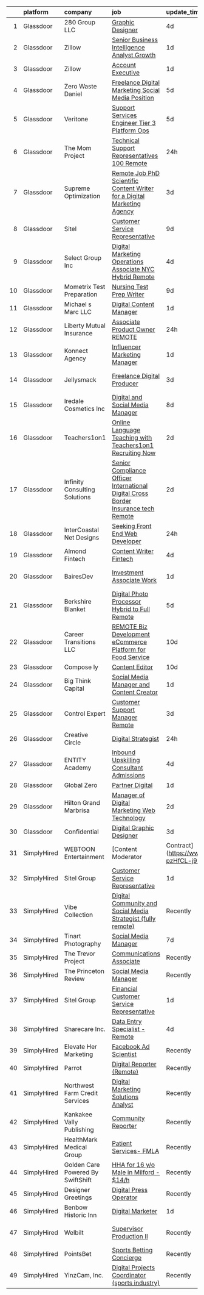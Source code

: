 

|    | platform    | company                           | job                                                                                                                                                                                                                                                                                                                                                                                                                                                                                                                                                                                                                                                                                                                                                                                                                                                                                                                                                                                                                                                                                                                                                                                                                                                                                                                                                                                                                                                                           | update_time   | location           |
|---:|:------------|:----------------------------------|:------------------------------------------------------------------------------------------------------------------------------------------------------------------------------------------------------------------------------------------------------------------------------------------------------------------------------------------------------------------------------------------------------------------------------------------------------------------------------------------------------------------------------------------------------------------------------------------------------------------------------------------------------------------------------------------------------------------------------------------------------------------------------------------------------------------------------------------------------------------------------------------------------------------------------------------------------------------------------------------------------------------------------------------------------------------------------------------------------------------------------------------------------------------------------------------------------------------------------------------------------------------------------------------------------------------------------------------------------------------------------------------------------------------------------------------------------------------------------|:--------------|:-------------------|
|  1 | Glassdoor   | 280 Group LLC                     | [Graphic Designer](https://www.glassdoor.com/partner/jobListing.htm?pos=115&ao=1110586&s=58&guid=000001820aecaabda6d2d5423ea879c6&src=GD_JOB_AD&t=SR&vt=w&ea=1&cs=1_a8ebf767&cb=1658040659305&jobListingId=1008000486432&cpc=AC285F3A3ECA6BB0&jrtk=3-0-1g85epapskcl4801-1g85epaqei176800-8e0ca34653e8e05b--6NYlbfkN0A96WIVUs5SSd1e5sdPWOjBiMJz3fk-GTbl_X95fEr7N7_O7gG7yYqATSY5E6jF4LOAu-d1G5vqmQK5-aVG4tOej9c_eEuMuqH8C1GeeNW2KtJSJ31b6MoFFw5KM710vWFGSjvXW7I3OG-OwT4mnPnLIfvWCjlnumDR2ayBGhUSESBLxX0cWl5Bz0cpK3t8G0WcCon5hbBfJfYqX9i5BFKuZPaD2G9QNWZQ6G1Sodu92qeYe2bus2DWfU_vluNoBDvkGn8meMBNp8vjWRtCHPBnfgL2_TmGSJlVikATdKvvveZltXtSBXJvGrHRpKSa7D91k_75YqCgVsCa65Vn4oIRcwKY9ld-W2CLHUcGOrSEfnhn8GH_YaF1oHHP-bo-vHfdarEnSV081RsOFODE9Mp5gFaC24OIyJWKro0WJ7aWlJRWXvTLSDRXU60VjxP0LohuJMcHoSvua6_j0dC57_2Yl236HTegjiTlSbCZlnhzVI9P9kzN7Ypj)                                                                                                                                                                                                                                                                                                                                                                                                                                                                                                                                                                                                                                   | 4d            | Remote             |
|  2 | Glassdoor   | Zillow                            | [Senior Business Intelligence Analyst  Growth](https://www.glassdoor.com/partner/jobListing.htm?pos=120&ao=1110586&s=58&guid=000001820aecaabda6d2d5423ea879c6&src=GD_JOB_AD&t=SR&vt=w&cs=1_9d361a18&cb=1658040659306&jobListingId=1008008694561&cpc=AC285F3A3ECA6BB0&jrtk=3-0-1g85epapskcl4801-1g85epaqei176800-505403d4ffa4d1c5--6NYlbfkN0ANMurRYyPEXg08u6OamUd1Mvhk-zhFSGYIZgoJR86UvQ_x0FKK8TrZZD49G3rLjS_rRhaAJ0Evs_HlP_DiRn8kGwlVf2zpy-Itg9whkWt-bM3YrNjbXe8jT6y66joHHhYo4ykKct_nxkdVvmfsXja1dwN5rjyOhUSYq_TrhqdX1ADkFFNxcQstigmevj-N_z7OcS1RcOpC9ZsBz7smfmdwn06jVdSHQYlh6cZ1lmeFOMa-pHSM7Ha5CWkBMRS7k2AJ3zMZpEJhk9WXy6xXF5Oaia-289oDbJPIM8nRC4joCqELe66x88wslm9DJ32W08MSgoG6QSmAO0xSrJvC9CnRBZ-OzrtnG29cXvpAn4qFbhQWRWrhCDeOC-WJfbTs2wxEbzJ0wkFyVvVSLAYbcRBA7hHhsfCuijo7ZlMpqUCK47JB1OE1tvXqgajpzp5La-nYEiXO8VBrIHMfqz_BpOQGXlBR218ewZsUlLW5ksIz96Ts7TdPwJbvJXtseFvFGRMKC8lBUrMMDb5zCl8fvVENQ3nHFGJmJqeg9bH2wKYcFIIdlvAzadwIDxvguuwcha119s63d_-K5rsMjvDkStfB5ZjNTaHnvCApet3bWf8ElAy6EEbZcD89KONccD8LEOdHkrwrzR7zfG158jYiwqovYZTzzqkEBzWIySEWW397iry6cAfkB5b2Q-MqtdFa2VWQU1U2FvR7rsrRh0TnARRVIj-sM_hQEO3jkObfDLjq_fFKG3bnqGQ3U3fEWQXwWNTu1kxJkr9K7u6TMQDP41UoPpfz7fPx7FDd8j3hVTFmyoXD5N6w3LcKYygPWKYL6tsEuMBF0A_1KIknM4gjgqSA1odkiMU5RV9TZkpEP49GoHMMHphBhowLk5zpBQd1jfk%3D)                                                                                                                                                                                              | 1d            | Remote             |
|  3 | Glassdoor   | Zillow                            | [Account Executive](https://www.glassdoor.com/partner/jobListing.htm?pos=125&ao=1110586&s=58&guid=000001820aecaabda6d2d5423ea879c6&src=GD_JOB_AD&t=SR&vt=w&cs=1_a5c04c19&cb=1658040659306&jobListingId=1008008694538&cpc=8795CF9063CD573D&jrtk=3-0-1g85epapskcl4801-1g85epaqei176800-5f9241569900cde4--6NYlbfkN0ANMurRYyPEXg08u6OamUd1Mvhk-zhFSGYIZgoJR86UvQ_x0FKK8TrZPiQOr9Yn9At067Ni4sz6844vf3QRoi-ZndVfp68vVLvgWJECibntQvrW1CIC2zViUENL1zmXRgcBcr3fRHDf96WUo58LOGdUftMszFUzCegNBOrrykEOB0xo1olUwu0OxIBJDNSz6J_PsiQ4ch4-2CvYwub3Zkp7RWp3ftD1ApjhI8z5N8ITLpV-JhTvkPnL_pHPUJ1d53bcl57EAOL0u-K0R2ZuCnGDxgmTXSuXytRHkqwg7GfYSXp4ui0OlTk_y926XYSr3Z9llFmDlIELNT48zYRu8IIVLuBW5lTuckdQOzHLXbiwMzQbM2GxnWQG4Th6-cxr_z64xss-YqnrjynhgxZ0D13qVbKxG6magUj63KtIwp1x3YZ3B_3K3xOZljq5WhTQKxan1RMCSJ3_S9REaV0QamTlad9Oiv6ejHFEG7nOkONgZOEYvzTrCmKOp4n8UwTyE87yFwUf_7C9d5uVhU7FYUwGdS8ctcj9Q7lfLmoCKebtv3jNoinV7ZyVnWjxGVkrnzdJUfZu_2kOan0E3Y1MgZvTYcYZs6WqHmMyCUGW9UtyWPyudEOlqTzv5TwaJUrSIOkRLluNIVlwuw7G2ourXjObk6rH_n2fWWDXZSzrEgNc0hWAP_ZW0t7kflvpng5kOW6HrEXDvouXakT2KuXTWElbOuk_5Z9pLwLRdk7IKVHUkv8upSvQru5uGSNDX_TCP8WhsqQWsDsMM_sDkp9w6jATbEMWPtqCFExdW0FM2eOyabsZmPLxdWiM6yTiFlYsGNEIUx9HEJmJ8-kKrT5QAeT60tfAh9gSPJ2UDLs3xI4uK0sbo6_Nojd2Rme_KLtnZ7o%3D)                                                                                                                                                                                                                         | 1d            | Remote             |
|  4 | Glassdoor   | Zero Waste Daniel                 | [Freelance Digital Marketing   Social Media Position](https://www.glassdoor.com/partner/jobListing.htm?pos=117&ao=1110586&s=58&guid=000001820aecaabda6d2d5423ea879c6&src=GD_JOB_AD&t=SR&vt=w&ea=1&cs=1_6f91b125&cb=1658040659305&jobListingId=1007998112000&cpc=334ABAF5D42DC775&jrtk=3-0-1g85epapskcl4801-1g85epaqei176800-3147e59b57fea2f6--6NYlbfkN0ACu_hgM4mYOpGjE6TXudS1eLEYdlotK5aSiNrSIRlNjsl06Sth5X-HaCvmz6pZbZ9Qwi6b1tHw6VvhQuw-sEgwCAkZJbs-w1SNYsfyLfWqpZ6AOp6XrBwphwe9LAFmEAkX5TlXk4ls7bUu4lsm50Jje3h3U6y25uHQqzE3SmRWjW4eHKzFU7L1xYFDywrRpCCsWSEhyts8WiryIPsCgmYDreirRJcJjkq_dR60vahXqJ9If0r-uDJJ1Slw05BbZLJeI-S2B1eikKPvwj-kGGcauoGnOp7AKbsY7C1reCW8HnEKCiqKxlP-UXLJVhNfV805TgEXbSHz2eN1cYSbV-i07ilNX11LyXEKJDWNAVk-Y0caLILlpCOUjr9Ur-3Mlxt-pgVuEmcJj7VLZozT6CiwWsm4MVqUFsxuFJ7gQhP-YW43FWSG8nyhnMZGtTNi5eMtIHaJJKG3Fhqb7T-7dwloJSeysKB-_Ad3uguUonvsbrfRYLwRdSk5aF_FSynv_KCb-dRwrSmOTY8fjEHwdi7prRqz2iL9V6U%3D)                                                                                                                                                                                                                                                                                                                                                                                                                                                                                                                                                  | 5d            | Brooklyn, NY       |
|  5 | Glassdoor   | Veritone                          | [Support Services Engineer   Tier 3 Platform Ops](https://www.glassdoor.com/partner/jobListing.htm?pos=107&ao=1110586&s=58&guid=000001820aecaabda6d2d5423ea879c6&src=GD_JOB_AD&t=SR&vt=w&ea=1&cs=1_0467495e&cb=1658040659303&jobListingId=1007997828444&cpc=DE56C24FF6DEC286&jrtk=3-0-1g85epapskcl4801-1g85epaqei176800-62016100c0d85a4a--6NYlbfkN0AZA-BrPxIkZH6h1fBihgf3WIHOaFH2W_MyW_YpNi7Qe02MLMeNgAhHziPpJLdfYOMrPrNqrwlQK3dUkz9D0itKJ3dEORyrSS6TypWKv_0XQii54BHMe8Q5cUMrI3pV37gLss_-E8grGZsNqIzxloENhvaEAZrOXMxsX5qU97tjT0CI9TP_5n0srMywhDHlkQmqvtU9uqL0rksk7APONccaYMwuVwXoh-sNvel2z0i7jyWDybN99AxEE18onEPyddg-cVVvh3qYW8JPT8xwQIikBLaPA7slhyUIb1774Fmi_Qx5QKXkhhmG9aDgIKlEDQlLbJlXfzCX6OqrLJtF6oLIe67JWEcwXEmy8XXgodriel0up54hCTScYrX7k_Px0hQU-uNxPKURhgOxDCIooufFdD-g1OJJKRxEphWsQ4xnJAHplB04e5dqASGpIWicooQPtk_-vt0HMBvcMZy9xEoF_YW9cWYJ2xd-p0zxpx7PnBwHncPBqe3xAUnGsfdaDkNatUp0f0banIseFFjJc7XpUroiDJImU0EHkmP8dyJien-VCWFF2yVss8hw_-mDMnwBV9EkLHD06wNK6IQnT0CxfGdYhNmxpggGag_5bjyEJoSyH-sNDHYX57DGLvBVUZk3oR9RA1ptscHjDKy7RaHGa6skd5Abje8fB_3QozNUkhSyMQugzfrRzEkTMJrKm_7jk8Ng0IJNVdrgZ3J16-0lZvBXkGGbR28hk_zWbDNqORDc6zhqitMljhG7Kauwcw3oZEaqvnciAA%3D%3D)                                                                                                                                                                                                                                                                                                        | 5d            | New York, NY       |
|  6 | Glassdoor   | The Mom Project                   | [Technical Support Representatives  100  Remote ](https://www.glassdoor.com/partner/jobListing.htm?pos=126&ao=1110586&s=58&guid=000001820aecaabda6d2d5423ea879c6&src=GD_JOB_AD&t=SR&vt=w&cs=1_4fca9888&cb=1658040659306&jobListingId=1008009387786&cpc=0C139D4CAD5A6DB2&jrtk=3-0-1g85epapskcl4801-1g85epaqei176800-169b438f2259a2a8--6NYlbfkN0BDp_epf89aHDQhKpPegNJQ_ldQpEFZQsM9OcONMGxWx6pU56EKHF58QjVdAUvn2gUZIVRJtnsFQq0mpYPMQcuJU82lDQJiBDkrE9qHRyPxWXLxQb03wif7n1VoMjv2yZtMoskN4YHR2BDdNPWEsC993BGWx_Plosjfmu7DuvtID5bU_BhxTHvGfiiUI4QLfRYC3ojuuQsFA7ezmi4fzKbAO-oiya7fh6m3ERLEnFgqqdgQFosRV1wZEAdJSokdPxl8FP2wq_iRxv3OrxTvePs3fVcpHhybVgGIIaRv4jgBoYGX3cb2yCUqxN7ddIJXk7vPk2gXb-a2GHucviG3RVW5lwkZmRmcNgr3QBx-G7MTpcuGSnvEu_5E1kdKaekCxZ8QYFT1kYRYfR9_JR4ldam6Yw6oSVucKX64PjRmgD5keMpMcTkoLz3WT-95jyK6EzberUgvRfiP-txHVMQjET-sNQGN_zbbXLO2hOS_tHnZKBufpaeu_SxFsisVV9k1KqUgvNY5ehyPcnG2JSeMlpVOqt_Khr4Pgx1n9AwOfs00BFTUdVWItN0-u_bpFJIPbXdIJCqZ564PXQ%3D%3D)                                                                                                                                                                                                                                                                                                                                                                                                                                                                                                             | 24h           | Remote             |
|  7 | Glassdoor   | Supreme Optimization              | [Remote Job   PhD Scientific Content Writer for a Digital Marketing Agency](https://www.glassdoor.com/partner/jobListing.htm?pos=101&ao=1110586&s=58&guid=000001820aecaabda6d2d5423ea879c6&src=GD_JOB_AD&t=SR&vt=w&ea=1&cs=1_8e7d23e9&cb=1658040659302&jobListingId=1008002805170&cpc=FF950A86FEA5DF54&jrtk=3-0-1g85epapskcl4801-1g85epaqei176800-4abc64e4222bf00c--6NYlbfkN0DBruE_ozMkXjqvMqXXIy0UY5rmx25JyjThmVrPC-mmcgzEZ2mqvJhSJsshn7ihYWI4h50FtHfH0rMDcDMgITGYUZjkE7BzNHxWSpBPjrTHLfgin55zMjOdu6e4L9E9Qe9mM6prIQmTo6AbidRy1iOm0VJ5Sjg7Vgd2qYAgTnJAEJKnJGDeuRvJ7zun4fPbZr7kYL149kLv0lEmjX7FML3K0PMhnTV9hY13N5S-S9wWRyjdWAX7acRv_n9IDciwLfqWRWMPI_McHaGTEOWTOFQ6QPZtIkAyngQFNJ0XOusk8Ti-lhWxjBZVY-kFyUyIm87JgJZr7_Un8xVn8-VfL8PIh8dQ6cjvkfz4_YDkHrdapjSTJYLa1Il60-D1Qjf1Ct-1K1M2ZAZRnONNlkFRz8o1fC5WfQrGtlTeRoWwWly3nSNGxla76S5QIdH5PDsRraPZL6Alb33bLbJkELovDsfdJPqk3dlt6h_dwlwfXFJZSrEotuYTEdODg0z7vLigtyjsF0ICzin9Rg%3D%3D)                                                                                                                                                                                                                                                                                                                                                                                                                                                                                                                                              | 3d            | Remote             |
|  8 | Glassdoor   | Sitel                             | [Customer Service Representative](https://www.glassdoor.com/partner/jobListing.htm?pos=122&ao=1110586&s=58&guid=000001820aecaabda6d2d5423ea879c6&src=GD_JOB_AD&t=SR&vt=w&cs=1_aeae9c2a&cb=1658040659306&jobListingId=1007989875299&cpc=334ABAF5D42DC775&jrtk=3-0-1g85epapskcl4801-1g85epaqei176800-752508cfb2376de3--6NYlbfkN0CBtZxUpP1QTOYFeIJnsNrvL2IvFQoGtsAuEWSa46ujWTO27SBF9NAbAi4Af_de6d7OXJgNU_BkdgF95JzOwei9Dcker9eViXm8hoaWrO-KQKninH3GNgPBwbi0Hwhd-ASxItO0S4m2DUkaD_VxQEpzQQwUWlB2fCx_Es2NtRaCtWX_-QUeSgCdXlAU1RwsO4Y4xRznna9o4k49hFtWu-VParxVOOn-A_Z7hYr8Gdq0szCbCNRUZr_PfKTzYRDb3n5Zxx01vxPfKwj9qSD8N0z2eNN1d3m0dThIN5YGyrh75lRFZZXo04a1D4pm-adsyz5pjdJ_BORDH60ovE_jF6YwGXFSuhfu_E2E1_c__v2d_s_13d_fpuZEYiTU9AuM_FcyJGiz4fW01u0E4cBUny4U_89gSuvXqdBOUNXexdJvJt9TVxlyu2NRGT3Jyl6KOy0HaHa1JCza4FqwKy48InDIjN-5CZKxe7y4vNxqO_zhrfxKphz3BL_X)                                                                                                                                                                                                                                                                                                                                                                                                                                                                                                                                                                                                                         | 9d            | Augusta, GA        |
|  9 | Glassdoor   | Select Group Inc                  | [Digital Marketing Operations Associate NYC Hybrid Remote](https://www.glassdoor.com/partner/jobListing.htm?pos=127&ao=1110586&s=58&guid=000001820aecaabda6d2d5423ea879c6&src=GD_JOB_AD&t=SR&vt=w&cs=1_76286e3c&cb=1658040659306&jobListingId=1007999791629&cpc=01657B10174A43CF&jrtk=3-0-1g85epapskcl4801-1g85epaqei176800-df7b1577ffcd6b52--6NYlbfkN0Bcn-ADAbRvyrq3DH3YqD1gQOSfU_zTPvvfh0XXiz3pBAa41gXbEVBKQgVaXyt5edL3UNG5SvuNAnCPOmvIin6wLrVaqKXNICmkjEEma6MYN7b4bNp1A28MMnFZxR1MfzbkUj38MrRXYW_wlu5LNMDb9ps-shKKjMpsYk1v5LbZCvipZRW8CnRU3hBvaqiIu0IHCvSqE-ntQMRVUgIQaYtN25_rKC_Fa1tIjocPq-yTAu7F4JS70detjmdj2VqbGvQ0YFYY8f4dgPP3Gq10iG_eU7oq3owmoGkERMztrKfex8Z_-9hokTl3ZMgiQzqabu3n3f8mG7zVPtBPHjlovbmkQUaCPakwi71Afu_XzfbgEIjWnx0Z0EvxQU6dOQvfckd1HwZi5YpQeKZD_Zgg68Z0bmbKYHDydOw7fE_4e6CStWP1HLNy9kTAYngWyzXYngR6tqLDw7KJTJqzxhbDXZVmWnkm1xXEGFDGvPACDOOnfewm6sOnGaa1gUppxDJ6uG8%3D)                                                                                                                                                                                                                                                                                                                                                                                                                                                                                                                                                                                  | 4d            | New York, NY       |
| 10 | Glassdoor   | Mometrix Test Preparation         | [Nursing Test Prep Writer](https://www.glassdoor.com/partner/jobListing.htm?pos=121&ao=1110586&s=58&guid=000001820aecaabda6d2d5423ea879c6&src=GD_JOB_AD&t=SR&vt=w&ea=1&cs=1_64b23dc4&cb=1658040659306&jobListingId=1007990102566&cpc=AC285F3A3ECA6BB0&jrtk=3-0-1g85epapskcl4801-1g85epaqei176800-2dedb74a72dfe1ed--6NYlbfkN0ATmSSpKrHMHm9Dq56dVK5ZPD4usKt266Vnq4YNDr0Fwfw_LzkowpMHC12DAI9VhuxbX1tCexC8EzokW2n9TDmvSjsQ09yBHwDinoOBmd9q3DaQdPshJcq2J3sXyeIy6yZxG5-01gNkKIeZMN0mFv9zJVksSeoooonou8EnWF7a-D41kBIsorcVvrW522KlXqPA85FlDyESghyNw8szgT73xbHEGQMAC6CbpUlaCz3yKYuz6Xhcg7NeQRjqtvfqEfjDLFNYt5QFcXfJaL3v-Zq11CFkKc7UKMxWvY2byyK95iPXroKk0eP7qcC5qKrA4vwwJCm8Wdna6Kr6_LbBuza6XW7sQlCRg2z2pd_RyD3dNXXSogeJfqSX9DV_vUEa-nT_dDkw2-FOL6Er7YxDzbXbH_vfj3bR6GVjmYqSbIU9lB_rXStPwBadUHv2B0bswSnh1uqMjZaM1StWyrDdeAkIn3E5rkY-CPSZ2UQvf9zWcEChh3oFUxephTlQdK4Gh1-1_doXUiWAvQ%3D%3D)                                                                                                                                                                                                                                                                                                                                                                                                                                                                                                                                                                                               | 9d            | Remote             |
| 11 | Glassdoor   | Michael s Marc  LLC               | [Digital Content Manager](https://www.glassdoor.com/partner/jobListing.htm?pos=102&ao=1110586&s=58&guid=000001820aecaabda6d2d5423ea879c6&src=GD_JOB_AD&t=SR&vt=w&ea=1&cs=1_a9c000b3&cb=1658040659302&jobListingId=1008008564109&cpc=75B6770C194DCF89&jrtk=3-0-1g85epapskcl4801-1g85epaqei176800-7b48b568d6108478--6NYlbfkN0BxkLIcfe0oqaYINownie861a0BJtkzmJW-WyGv8J0JYLPI_pkCjhnM8S0QGr9fZFrws245Yn6BTLLjokRKO_oJF4d2mT5km-GMXbJNz7cIw2rWH6T9OPrwlamwG7McipE0OkgUe9H_1u-dIzPYuX3HdvnxBFI6ft_OIi3GCXmtGJzow-D0gjxjBvkC3B1ErFutHi9sy6OOxciEo3Kidfu-gdSEHtX59Aai-v3abCx9c_XkVAKRdxmX7lVgw5QsteKOryn65tc2U1RkxnQR3KN9GqJs7oxZ-nPVgbsoJV5pcTrhzepv0jDa52aqScJpJr8LV9Q704fIpYyqoe-TjXQLXEpbEqOACH29RvCV0Qnmy-DMdy-1WD7rTyJQuCm0_d-6m-mBCUcA7WRrus4aCKt3rVoau3Wzq4G_Rl-mkRUzzZVTi3971WxJqPgij3mOOlL86JXUjSs0oJ2fUiiDSvVFi7xDxNAL9rAu8WXLuZoqouVAnv2qEvdVdKcSRxAU4GI%3D)                                                                                                                                                                                                                                                                                                                                                                                                                                                                                                                                                                                                              | 1d            | Remote             |
| 12 | Glassdoor   | Liberty Mutual Insurance          | [Associate Product Owner REMOTE](https://www.glassdoor.com/partner/jobListing.htm?pos=112&ao=1110586&s=58&guid=000001820aecaabda6d2d5423ea879c6&src=GD_JOB_AD&t=SR&vt=w&cs=1_e220f4e3&cb=1658040659304&jobListingId=1008009669723&cpc=F4EED0218A761C36&jrtk=3-0-1g85epapskcl4801-1g85epaqei176800-755bb1103971d4b8--6NYlbfkN0D19kSVUiNzG2UWy1lRGehFMusHrHGUl8ru40ax50wmt5yom4fGVgbAAWcLK0ZvsqmsxFDnt8HPqTwVeXRPzPT_E2J4R58PZ2z0eNTYXNA7qQJ0dw3WpkaAMm-aMMIwG5RWAnI_mB9g8zTqAEuXdSuZAXbNHhDEDW_hb9JpMND5ExfQ3jAc5lB5QR26jPzR90RtsVnNeIFfywcBICEiRVtILiAwq-YoG-J7pHj4odyVxu8XtJAEptXmJKgzUMhAXub8eOzm5nhtkkwmyGTWTHNZlysECrL8zgCNNVZwOAhcdWsSDpvUfjqP2-FJyNjAIl1Y44gZTmF8vXFiHw7Xd2VSdq29CWO6L5b-Rkaaln65dqZPGA5FdfuINwuAkMCE-XjBo8lNrTsuINN0sl8_om7Dci_-fm7Z9ik_t42osqe43LGEwMEzP2lV3SLXJ7uNNVH3j2IPvINzZMB7_UvQMBlHSXOa7AM6JeFyv6weJiTwi11w6A4j1iM5PlOFhyhSBkGKb0BgMfFLomxUF-tRXYZa1RIBjsgbCOeXcXct-0Qquf1EhbEOtexvq0KaCswxTx8S8AKdUCpMx6_ZutvAObG9Jt8_YO2xd6b5Gsw4BUz2uUnznHMyUN3QoWPXRnCgAvY%3D)                                                                                                                                                                                                                                                                                                                                                                                                                                                                            | 24h           | Remote             |
| 13 | Glassdoor   | Konnect Agency                    | [Influencer Marketing Manager](https://www.glassdoor.com/partner/jobListing.htm?pos=109&ao=1110586&s=58&guid=000001820aecaabda6d2d5423ea879c6&src=GD_JOB_AD&t=SR&vt=w&ea=1&cs=1_e87b0155&cb=1658040659304&jobListingId=1008007898542&cpc=56C4EA4A1A191A49&jrtk=3-0-1g85epapskcl4801-1g85epaqei176800-c9b0c73b85343789--6NYlbfkN0A-7AasZqH9Qn1Anb5-SGr1cEoKuvdHr_Nh2LwbaEhTGJGcV9CkWOu1jhBm-PfjLclG1mehBXNU3R8QuWODhVKNsvOoX8jDp3iADoL821k6Sr7AjIDvQiFIjd2F9LW2Q6N2j7Kr3_TDHLm8kscPTpAc3nMTlaXj9dl6lGoqtvnhfVtYLLLRubimz7luRSn9HdFGqvmMubuzacdk34g73-_BHYxYdHkuhBwFN3BUExnyf8sExzTFc6JQRawMxawTWpTOtgn_03i9y9EoU0HCSBto17HT1zIe7K3mklX2mbKhxmBTkmS8Wza5i3futAyKHnz3sfcA1wbsxpoEUUs4q3m6R-qBtdTsSJR9_IUfghE3Ygkj2ahyqjV8J6VfaTwOV6R6rHFtGz4b8VieBUCJUqTftf7VTIhpmvsg2JolhYyH3b9Y82Rj5qFYM1mkhkJ9W1-cRfbBZkqNhFyHZf0ra7Mr8rC9FtKZ_OIAH0zmwaAPTPoskuulMgXZLAUMIFQ0qa0%3D)                                                                                                                                                                                                                                                                                                                                                                                                                                                                                                                                                                                                         | 1d            | Remote             |
| 14 | Glassdoor   | Jellysmack                        | [Freelance Digital Producer](https://www.glassdoor.com/partner/jobListing.htm?pos=104&ao=1110586&s=58&guid=000001820aecaabda6d2d5423ea879c6&src=GD_JOB_AD&t=SR&vt=w&ea=1&cs=1_1971b048&cb=1658040659302&jobListingId=1008003840046&cpc=292036AD7E8A5303&jrtk=3-0-1g85epapskcl4801-1g85epaqei176800-ae962353e378b22c--6NYlbfkN0B8n3TtewkfrSQLVLmaULFw4rMrE_6oulIovBP1IlqVzo9q5ZR5jXqYu5pdhdmHs9IO16L1skecex-xIi00P-QokFbOAqjZMxR1zvd9E9BvfVsF5khaFAvR45o4O5IDdLSm6Be8oErFOztb5agmJtEaJblQR0dT0Y6ZiNWORvvjkVpdgmXAtq2mN9xK-Ws4rgiVOCcXkF9UEbBSgzQFLTMqO0HhOZRGR4N4kYLPuFdTYpQa8YKvOstfMCwvbq7hT95OSpIh7yR1AASrEAvv2WpUEd8UiAatpxWwRjr5vcMzaR8u8AsIl49Mc__bAgGLA6DgI47wockpfRjIN7BPE52yJ1AWfstexzB6eIP3N41QSswKpCUqkoD8QBxPThaZkGObQBbvThVGH4jpZVyMl4WfIEwQYBgvs9_HXcNIId1EzgPgGMSkzG_0RmHjS4lu86ogRQT_W8O-X-Ei0JSWUXjlcAVQZSXN0NY%3D)                                                                                                                                                                                                                                                                                                                                                                                                                                                                                                                                                                                                                                           | 3d            | Los Angeles, CA    |
| 15 | Glassdoor   | Iredale Cosmetics  Inc            | [Digital and Social Media Manager](https://www.glassdoor.com/partner/jobListing.htm?pos=106&ao=1110586&s=58&guid=000001820aecaabda6d2d5423ea879c6&src=GD_JOB_AD&t=SR&vt=w&ea=1&cs=1_4523edfd&cb=1658040659303&jobListingId=1007992818015&cpc=6FC5BA77C9A4CD78&jrtk=3-0-1g85epapskcl4801-1g85epaqei176800-4dacc5ebe9751fcd--6NYlbfkN0Aewy1G04T2LkGqGLLVS_48ZJBF-shEjrOl0toiIGVrmCXuzT68Aru7xZsMFgdZXC6AONQts71Djyp90-s1vjG5GyLBFHc3ZXYJc5JU9FPEiIHLIYcmaWf7M-I7dHxXzXE59UgakgU_4Ib5ODf8oEaYzdy28OsMlK7Fl-_gNzuylNbjuy_GFHN-Y6Gc6dZWy1gBbj4OpPW7v0PqjOBz1ysSXsvt7C1keGpYW35CGQ5oaGyCiiy0eAX-2_eMMUIIGLx7HWoTiRoxNCDipt_Ogx0LATuqG64SAjxElb_deK4g_uduPMxa_uZMHnb9fO_trK_hUyND8Fly5E-0RlgZkDyF0DDo6HRUeNH_7Vnhpcyerlv8CIPqKJin1r0xZ_4_-kLZmSIfIdW4BLsGqmRWRvp4uZOgmyjy9xlgFKSWtJLyOTS66fEHRIqaLgcU1rX9y3OkKKpJvFWxk9NQeADLK01f7z_ucnBZcuvOYxbLJTPxu9NskwaknWaliKtzjp9XgpGXqtLwBx-1YoNNAgeUFC2w)                                                                                                                                                                                                                                                                                                                                                                                                                                                                                                                                                                                   | 8d            | Remote             |
| 16 | Glassdoor   | Teachers1on1                      | [Online Language Teaching with Teachers1on1    Recruiting Now](https://www.glassdoor.com/partner/jobListing.htm?pos=108&ao=1110586&s=58&guid=000001820aecaabda6d2d5423ea879c6&src=GD_JOB_AD&t=SR&vt=w&ea=1&cs=1_40e0d9d5&cb=1658040659304&jobListingId=1008005196702&cpc=42BEC95245890617&jrtk=3-0-1g85epapskcl4801-1g85epaqei176800-9d691975898bdfa0--6NYlbfkN0Cp54voNQY1hmcvSFMEtEDASbG_gHrsI0NepZ1dbTooYWyA3t8O-rdgQt0OoJQ7TUah-sXCEYL4CKjXacU6cMxJmachImMaODBYs6FZpNvghkwdwx_SUN2YqGjyAZAj2_5OsmjlMc-biV_T5CUf3c5xLc4bAA3qAH1Sq6mqe-kjEV4iQzfhW9TNRuDp5yZfAkb3O2dtDuuHvK5n4QP96K6I35Y8PeVqFT5uW26UJLOuSml6medxAtVd4bkKi0KDx_n2fx9NeNeYh3XoyGspaNNFd7f_1yh1L_LnzDXr_JWHBGqQy2-kF7U0yNTu_3gK_chqr28odfAKY093Ruj6C4dj1-wwFTIzJryxG7qqSx4Sk64MB-XImQuWtEXmLqtQIe32Txf_QVIMNoPTdvEyCAE613kfpGkTD6jOnKz-EvFejaht3AIuZYVjWVxcQ1-dNgd-MhqjPrGpWy7WvlFNDha-u_51QA7i5JHwKI4tz6hUDC9CV9lw53YnX-sjDQb4JgyQsimMzXXUT4njFEc8UZUIMo2QrD56lReCxxdFjTlRZg%3D%3D)                                                                                                                                                                                                                                                                                                                                                                                                                                                                                                                           | 2d            | Remote             |
| 17 | Glassdoor   | Infinity Consulting Solutions     | [Senior Compliance Officer  International   Digital  Cross Border    Insurance tech   Remote](https://www.glassdoor.com/partner/jobListing.htm?pos=129&ao=1110586&s=58&guid=000001820aecaabda6d2d5423ea879c6&src=GD_JOB_AD&t=SR&vt=w&cs=1_c872b8f7&cb=1658040659307&jobListingId=1008004893853&cpc=26740BCDE5E48596&jrtk=3-0-1g85epapskcl4801-1g85epaqei176800-e6a99ebe7b5b8f04--6NYlbfkN0AKyjvqd72xxSXyr4OnZFvggrlCIWMRKX9i_1d5rB8Q7ZOdvIAwblqB0j7afadAGRQgiogc_7wKQqYSLPSqLQGl4Unpy2e35jgf2ikndzzh5RE45BodRpLnDojQC_IvO2DGFN4u78PNjszPu2ahOi3OKHwFyjFHlTNKpbwtPP9XUjT1bBRqRSx3CVhtNTe-tHX18dk1K47uFzVWHHgV1_arlnVnd3aytxI68_LDG3WQiXgfABRae0X5XX8YABwbo-O8Bm8cmfWw53zEBw8hWSMEsSG62T_MjzNkyhyJ8YLhWK_8-2BAYRjatIaUJbqbKRzzMfCs3_GNY_Is1Xi02-vos1PJsIZ-1Ge2XcxGBlQlERBLj5zikhAuXind6Pez__T6_dKpNlGqrr7xu4bu9RdkQNVLazTb7whw-vm3FOE3_qYSnaIWgjHqHhfbqhLbDUbaeCUvxvsZmtpS-ZLK0UXSSd7zU7FJIiOVIPKDPFHYCw6wFtBUHQhywIN8wUHqkSjZYQktdeltW0N4EoMFLuiDj6O1zxwYiPO705Fzmlsg8zDL706Ao7EGY23E1woUlcea1_cJprIMltThITf9r-6H89lAPQKFS4wBJ8e1FnLJwIoAnJxAAMdfBuxAgvI5jRK6D2eSpy-ngrZzLSlAmNcgiSG_6DqRRjh8b1rBCVGHypH28fecKOpKkEN9zgrCUFp9y0HNpMvPu2WJiBYgolEr5_Hu7AJ0z_AoTHx_tTcsA_q9jSAgOV3OWjsxJlb5qqx0-hVtjVPDy_yT2QWECspruKhYie7ERZmT-DY8t8EoEKqBIEFGbreRx6i7u4FpZskPeWzlg0RtcbIMRRmUDE2Eu9aiQfrgo9EsyUq8szNekLu4QZIzQjtrqbzsfoDgyJK_V_CujQIENOP8UIVx6AF3Alx1rkXD6nbZVeTjirJhxifHWr4JPLlEsggqFeb-5UdrNKJ3_TSQZbnnEo0KY9D_KR_U0lZMx6juVSU5NlnDRyTC3oCZ9A3UfgtPFa3h_isi5MTogbTmSg%3D%3D) | 2d            | Chicago, IL        |
| 18 | Glassdoor   | InterCoastal Net Designs          | [Seeking Front End Web Developer](https://www.glassdoor.com/partner/jobListing.htm?pos=124&ao=1110586&s=58&guid=000001820aecaabda6d2d5423ea879c6&src=GD_JOB_AD&t=SR&vt=w&ea=1&cs=1_504ef578&cb=1658040659306&jobListingId=1008009528600&cpc=C4A69CCDBB3B9599&jrtk=3-0-1g85epapskcl4801-1g85epaqei176800-b720e220bff5919c--6NYlbfkN0CEl1nqd1G8fWqeiCBu39dr36SkFOo60MFYr4gqyZXsQoXq4fsqdgew9vyrvnumkrSLOdZdHvkzPOFoQb2Mtokl4lShCOYwXSKMJrC9IqZ8aKDIn1vYj5IBMTDsUpeHZVbpMgCqwb7gT3xoNHIKdQl1YEj1DDby7vjGVB0G9ohfFVroic0p9kb_zaRsC6Kgxya2eYtu1pxGetYXdnQDrHCfFdmTd57W215ZIMXc_KeofK65684EugIVALxwnnrlzCONJ-_nI1d1Thf_pFNJ2oGgKZqbKtheM94WHS0nPTpI25KNADa1G95YfhhQlMQUJpOQUHG99B5lZdvAOmMFR-MlbsqAXfZxh5UmUEcddyGlJVWpKtUl5gF3eNSxqbqCYvbTUMHvrGy_yX91T7WbbKDOLVkJQKXO0nd6IJcdSoKP-Z3X-4v7PpNz9hXqGCx71sfZ6-BAlffCU59lniNUHuRuoXSQSjDV3cosXdvmUXem0ZN_znyQLPC29olfflDaJ4Q%3D)                                                                                                                                                                                                                                                                                                                                                                                                                                                                                                                                                                                                      | 24h           | Remote             |
| 19 | Glassdoor   | Almond Fintech                    | [Content Writer   Fintech](https://www.glassdoor.com/partner/jobListing.htm?pos=116&ao=1110586&s=58&guid=000001820aecaabda6d2d5423ea879c6&src=GD_JOB_AD&t=SR&vt=w&ea=1&cs=1_be767f28&cb=1658040659305&jobListingId=1008000393342&cpc=334ABAF5D42DC775&jrtk=3-0-1g85epapskcl4801-1g85epaqei176800-f463ba5b010715fa--6NYlbfkN0C2SVAOpOeIWQkPp9EeCSLxTLheLRty2uanDx8E9nXZ3vo_i2DCYlsew4RIil9YTFbFQkzlgshNmirCJZDY6J8fb9Vr8bCDqz9_FSQz70CkcuofA9viv27rVq6DabbW_Gsrmnaak-r3vm2XXj5rQO_b6BpW4QRxkFGGvwJQk0C8d2xD_Iy3nUHRvrqUjhJqmJt_wuKmD0OkX-XqpTHSXPTMtjbHmTmQxAPPgHEQh_cgKOSt9VHySBUdMW7BI4zQn-yWrPFVdiTEYwSyRO-Z2G-5OLjkpQU0LaEgC_bxXjnDOaXotSaOzYGP0hNT7go08Ei95Js_FsB5LxntevbvKV-5RiLQhY38cvDVBb6SPSoEgDhfYANg5O19ZJewfii0Eva_ftqqndWMAiv-Un-1VRfejiRoYYXskUVx7hM3y_V7N_0RS-PyTjr6yFmwiE-jgLxvZfVQX7g9D_pFGN42uasE6mxftZd2SrnFUFhgqGHu4wgm_ZuKYGPM)                                                                                                                                                                                                                                                                                                                                                                                                                                                                                                                                                                                                                           | 4d            | Remote             |
| 20 | Glassdoor   | BairesDev                         | [Investment Associate Work](https://www.glassdoor.com/partner/jobListing.htm?pos=113&ao=1110586&s=58&guid=000001820aecaabda6d2d5423ea879c6&src=GD_JOB_AD&t=SR&vt=w&cs=1_fd9a4c7c&cb=1658040659304&jobListingId=1008007957000&cpc=8795CF9063CD573D&jrtk=3-0-1g85epapskcl4801-1g85epaqei176800-a87fe8a48f4f6f01--6NYlbfkN0BfEGkshao4EhrCCf7LYqKO8VNtf9vkQrewuI3DmTR_-FNjQOZq6FDCm1wcPTrdsPcyRfHPY9jFXf5f_-VXybfNHamZ24uKFBBlKPPrPIRaNv1xNE8FpTwYJRG0yn_iHxMO25HdaLM5mufua6QjE5mQULmappF387HVxilvywIcuspl80HyC6f0XeU94XpTydCxC4NJSciVLpHm8t8JKiyGu3iYWHLJLioVn4FJzGnREYaqmAw1JoD8dLhHVVx6pEZWPvW8pLoJN8uEZRBCjefzVyB8Fak0CYsdDrj45AsQAxv_-lGjGqztGJIEbV3fd5VS5B7MS6ETS__6DhfK83zhPnttRi3-ZtqW0JR3jVJie_eovXLXRIr9tr6U2qHr-tKZ-U4cWQJhG0J4KmPYWht9lUa94ccOj-OdCNwrtHyHwA6SOXp1CRsEGrRUBPWIVYcVC7O_i1gbuq6Sp67A5kMFtw22RJJcYBLzuJZGFgpcLh6nMO0JgH2Wiit9ZZGO9DArlItc3bGFb9zm0AovFrmALxkJsT1D5POndXgyuJv7Rz3rzjdnxnjuVQgoDF8PpA4m1QldTOTNmygNtX6RATu2)                                                                                                                                                                                                                                                                                                                                                                                                                                                                                                                               | 1d            | Los Angeles, CA    |
| 21 | Glassdoor   | Berkshire Blanket                 | [Digital Photo Processor   Hybrid to Full Remote](https://www.glassdoor.com/partner/jobListing.htm?pos=111&ao=1110586&s=58&guid=000001820aecaabda6d2d5423ea879c6&src=GD_JOB_AD&t=SR&vt=w&ea=1&cs=1_e069cfb4&cb=1658040659304&jobListingId=1007997773446&cpc=8795CF9063CD573D&jrtk=3-0-1g85epapskcl4801-1g85epaqei176800-4f070e3edcc70768--6NYlbfkN0DkwT7sG4OkyhwI3t8pVD_hcX4oVyxj6rjpy63wstN2udtN3Qg6CNVYaAXbJgaigGh6aH1c_PujznmQ_4fkJSWHm1GhmuPdy6fwGIDPP3cdQ1lwdl_ENqqabPStQ1QT3dEuQB_IUWfxlzAtq2ax9EuHfUqGmEDPU5StyHfFU9Gz6VkBubobhx4j8kRdweiWRTU7PhkauzuXW9r609lWsosieVP4ZHxHmVEUyiywvvnjVeqdu-rye4JKDYu4bLrnVWtITKqcOgwDN9ygNKL6QHpdc2dGRXEVEtR-PEJBAPyN3J2o-hgXDdn3StSpMdZIfiFRVWYgsp2yWMQDdLtaNStJxqIp2nDx0awCcdx-nVZv-DhtmTx7uzkymiD4p9ynF9sYt5K9gVJo_Z5QewK7O5Ee_ai10x-uM-iIMuHUgL9b3iedns1AnUwLPKgGLhgy4y-cIq7pBaWK8gQ2uYP6Qk3mFdZdxM_YrA5ci_Vkfbck6rA1jhj0zdD0MJ0Gx0bnNqwq2M9QPxDY0mBhcWyVS7gr)                                                                                                                                                                                                                                                                                                                                                                                                                                                                                                                                                                    | 5d            | Remote             |
| 22 | Glassdoor   | Career Transitions  LLC           | [REMOTE   Biz Development   eCommerce Platform for Food Service](https://www.glassdoor.com/partner/jobListing.htm?pos=128&ao=1110586&s=58&guid=000001820aecaabda6d2d5423ea879c6&src=GD_JOB_AD&t=SR&vt=w&ea=1&cs=1_1bddbdf8&cb=1658040659307&jobListingId=1007988518636&cpc=723ADC3DFE402989&jrtk=3-0-1g85epapskcl4801-1g85epaqei176800-807ddccc9fe15e2c--6NYlbfkN0ALlnZtw1MSGNFp2ia_HAhn_ffJAkPLyU8a3E20akxzpkC4tOaBrgEk2jZXGDbjry9bnVTFMjuwJkWfe8nPQVcWfBlgqhv5W7XWz5CXybC1pqZ0omN_ToT1n3CCFeRj0EveEzpGJIlvyJkpPMnHqUpoWZaLmxL4eq2H2Aao-ohhftw9p8N01FVadB4Jua1jx-hnYg5T5B5VZyVnbtJiZSJT3dQlMFhSucq7KXZ761-hTDZ8GmHC6ya8bh8hLr3szNoydQHVNe2x3CUMxccnbQnMw3GaPcuTyC4JsIAWriNJqIozHfurnlOb-I6LlLWI_q6icYYFH87-FuNZTJCSKqQ2x6qqz_lWo97MgWjXrW4NeAS7sIFdIxo8I9Cc1Yx-Bud47IUSKi4myVa5tkaDP0Vev7vZtjmzBRorNJ4X_SlnBpApFsHkHU_aQAiFWSxnVdXnSXbh0Eg1OYRL8Q4kCII840988l2NMAT_yBuRAG90fVh_Q1l_gkh6750UFRPVz1ZszRrv4NUTw4oWEZr5CXUc_cvHonXFB9Gh_0j4nCRf5p33_4ia5kjA3-g48X5GjEkvO0YnfWc6R-4o4dyMTaJGi4UHMpo7FC611YzjS1dq5T23WU1Y01-3OclDIw1LRtBE8fcRcrWzkg%3D%3D)                                                                                                                                                                                                                                                                                                                                                                                                                         | 10d           | Chicago, IL        |
| 23 | Glassdoor   | Compose ly                        | [Content Editor](https://www.glassdoor.com/partner/jobListing.htm?pos=105&ao=1110586&s=58&guid=000001820aecaabda6d2d5423ea879c6&src=GD_JOB_AD&t=SR&vt=w&cs=1_f509c0d7&cb=1658040659303&jobListingId=1007987978199&cpc=9DC6E4D8324653EE&jrtk=3-0-1g85epapskcl4801-1g85epaqei176800-29dc3b9e82e46fc1--6NYlbfkN0Dg6FgqWlynL0SR69rR9yi8hI_sBM1zK5PHSI6Flpvd6J6sNJ4C6vaXUqhDC4OGJUAgTjxO7i5IpkE2FuRZrigIZURK7NCW9HhcsJARMXD2KdFAhrWwUIxditVnIfysbM5sJAye7AX68G3qyYugJB0Z7jh3mE_pYhGe7jCdla3zozda6PukAariLlKVs0banA_6UGBNnMoeRsZP04BIMHfi0uUJZ-QA93jJKYfAXIqQer38n6oiJMfC3gHY5O38FeK910HOcvk7XdSUETRn6L3wF24hf4kQi3Ap5slIZx_PE_fnhiZMgQC2eYOiccAFNJUBGseQDuVZm23vrg3QxRDwZCHBrNacldsWEvVXtFaJ3tcdio0zDbx7S3cQRg-Upyn6xTU2VxqzPvwzaxDYUZT_Yp-xF3oq1mi2fdr4cNYUVG1wyKpYFAz4dvSUakWXMVAcR27FqoeK--FU4DYm_urwIBBKjLTdbGqyTMcV7yI19iguwJWPfcQIDi5MlFa12Sw%3D)                                                                                                                                                                                                                                                                                                                                                                                                                                                                                                                                                                                                                            | 10d           | Remote             |
| 24 | Glassdoor   | Big Think Capital                 | [Social Media Manager and Content Creator](https://www.glassdoor.com/partner/jobListing.htm?pos=110&ao=1110586&s=58&guid=000001820aecaabda6d2d5423ea879c6&src=GD_JOB_AD&t=SR&vt=w&ea=1&cs=1_a05afa46&cb=1658040659304&jobListingId=1008007973732&cpc=D2F1DE17EE1F43B9&jrtk=3-0-1g85epapskcl4801-1g85epaqei176800-2bd02f5d5e035e76--6NYlbfkN0A8TELMIS0YjrTxzkCX0dD-7NQz3rXpPmyC_-WEMPDP7_3K-AiUYS6mGjuUxJmzBqIJ_RoZ9C1GrSGjUEvpQIGfQKRs-BagLd62mx2eb0r40pkuJeyVqr8sC-vEjb7jXR6ZGvwuVxy9wjur_dMEFGWCYqyGtsdXp6kKr9G3pHe9yt-Zijnlh7g1T3cpJ3L2DLQlNRbIgM9aRQ3fU6Kth53kt13cbDvHSbBfoJWZ2QHf4DOQI0uNW6tZIKh7CyCS9FBJl4aSEYOO7QmgzU6CYZOvnPtOSNqlbyUiIfMrjGRf-Jj0XklQSZaLzl_kFW0W-OjS3PRwRaX5JoqrY9MaVwxcmWimaRMggNpHnQpxqwP6OTxCP99O4DCVOOmuBG9xOVdWgovoE2NWasQqK9EKKW7GWMslHd-r1LepVzRI0Dq8jcoPhOhfosmNQZ0t8g8xyQLL8ryJce5XMZ7WMpD7ri32YzGWG5q31y5dLaXV7XlA1atUFupbl98GAe3S4tjLB3c%3D)                                                                                                                                                                                                                                                                                                                                                                                                                                                                                                                                                                                             | 1d            | New York, NY       |
| 25 | Glassdoor   | Control Expert                    | [Customer Support Manager  Remote ](https://www.glassdoor.com/partner/jobListing.htm?pos=123&ao=1110586&s=58&guid=000001820aecaabda6d2d5423ea879c6&src=GD_JOB_AD&t=SR&vt=w&ea=1&cs=1_226e7b2e&cb=1658040659306&jobListingId=1008002884910&cpc=8795CF9063CD573D&jrtk=3-0-1g85epapskcl4801-1g85epaqei176800-932de59edaeddaeb--6NYlbfkN0AwzI84Aqhd62AmB7K5-e4EjXTyUqgK-Ga_9Lku7IBH-q_z8v8pO6zipUW3wZUcTsZspq5wRHEfmc-hXqVTUtxyJrTMTUTrKO7NXCZJgp4vVgwH5iiitYrIfzB9WPI_E-pfkW607XvS1IEYyCvkz0iUawFbUvTk0zYgwlM4gLpbj2DjKcCIDa25_rj1mRSvhSTG4-NO1C-SHDVLaeyuUOnxQf5Efs7wcI18ZtWppsAK6Csk2NgirGlgjtA0Vx_jPi2phbvC9yHOQqT-bDBrHWdXi7v2aMFQp-k5_tZXBnafvJHOi3irZgE6DNWe0tUkguwMerEMVOADj48PDm6WSUF78AwsaN33TUCroBpn417W__hnfWBp9zAIe_6NmOJf08wdlwnJy_efjfIm-qAcIYQ0UblNyjndd0nftGlLUjihKjQtJXe6hAS5YPwpp8b8OO5Q1PEF76_R3p2VQJQn7LN5Usg30SeIxiaWcln3Uf8ax0SzO4jxLBSNMvJgpmcQE7MpC1qGDyNqKA%3D%3D)                                                                                                                                                                                                                                                                                                                                                                                                                                                                                                                                                                                      | 3d            | Remote             |
| 26 | Glassdoor   | Creative Circle                   | [Digital Strategist](https://www.glassdoor.com/partner/jobListing.htm?pos=130&ao=1110586&s=58&guid=000001820aecaabda6d2d5423ea879c6&src=GD_JOB_AD&t=SR&vt=w&cs=1_78236a05&cb=1658040659307&jobListingId=1008009493337&cpc=6FC5BA77C9A4CD78&jrtk=3-0-1g85epapskcl4801-1g85epaqei176800-56477be9e0fd2132--6NYlbfkN0BPwlZa85gbT4Q3XYQoU_uQn0Qmw9zd_9UNfmcwtqAVud1yvyq1Z4UAlx1bxhDUi3L2b3U0JNPfsxbm04GGsZgh-I5QFlGFJRjDz4O0lNO5V4GD7di9M5XqsA1ESdAMfBAt_CVuqggTmt8gxjQEoL55LojxpZXBPOfYemq9Z1jIVT8y3yrOuqZ49DwL6hIBM13XozxUWg7r473Eo4Y5VKPAzhX6SgTLfLYj3hZGpPvltOYMCyVbcBt0jBjuMB8CLkW7CSek8QeAnchLYF2olUGLVzCCfipfcLueWNCQL_4ONxKRWlbK9zoVxOnbxwBmI_3xZnTD8swWaqiUq45dhd47-MgocCY_au0YJ0rVbKmysoAgHeGBhkqePWLG3Id34IRK7z2U7nkjjDKqeXHkPJhNcFwjxHBBs8YIGScSnSVzwf_0KjxaB9p6Jllj61r4Edgk_bs-65H3sYWfW8LQV8ZEhjBu3s7JNn4FAvm1MoucLDaSxAp_DUE8xo8wLJab5_LhdCygKFOVlg%3D%3D)                                                                                                                                                                                                                                                                                                                                                                                                                                                                                                                                                                                                          | 24h           | Austin, TX         |
| 27 | Glassdoor   | ENTITY Academy                    | [Inbound Upskilling Consultant  Admissions ](https://www.glassdoor.com/partner/jobListing.htm?pos=118&ao=1110586&s=58&guid=000001820aecaabda6d2d5423ea879c6&src=GD_JOB_AD&t=SR&vt=w&ea=1&cs=1_0a01fedd&cb=1658040659306&jobListingId=1008001211360&cpc=8795CF9063CD573D&jrtk=3-0-1g85epapskcl4801-1g85epaqei176800-50c86c8b20e97a45--6NYlbfkN0D5EoDI19pzLD_ZoAvoqM1-O9qeTV9KvYbDAr1-bMzVcZcpAIqXFAz302BP5q_Lc_KT7LJRM1oseEV2CLSl_NRzKN8ggP9RXm3lMsA5puUywe7skfW4CAum7d8q3jYwMHAbpK4H0zxd3d7nG7t98B1ngdKRNCfVLa9A5eCykoENv4tBFmqr2SqhFEIz_9x6wF_tCTXj6CpoXPhwi9AqMBPOodu3dCWr42GJ4cr1CisR0Qbbps8u3EJoBxngbUwhfQaFslWudEd2BTXLQ3Idj2-3bpWaGkcTa1xLTzyq8pOo6K6V_mLsyeUr-tGH-Mtn1ehHSRgGzWRGzR7qa9DY4WK2Guyv1mWWevhT92828pXaCGjhgU5CfpNgpwvE5lP-uqbIVMGJ7yLZG5OIpeeoe5KoURd2LYVY2-Jzq2JPzc9ep7u4TRofX5yDP1uNIa21sefPNdgSt5WIZEpwaKxp5II22ihJN23yGnZJrdHLBq8DNlx1YCoo498MoH4G5wehxegpU9WwdQZ67ZPUZCXb5Gvu)                                                                                                                                                                                                                                                                                                                                                                                                                                                                                                                                                                         | 4d            | Remote             |
| 28 | Glassdoor   | Global Zero                       | [Partner  Digital](https://www.glassdoor.com/partner/jobListing.htm?pos=103&ao=1110586&s=58&guid=000001820aecaabda6d2d5423ea879c6&src=GD_JOB_AD&t=SR&vt=w&ea=1&cs=1_72a48efb&cb=1658040659302&jobListingId=1008008395019&cpc=4B86475FAF393599&jrtk=3-0-1g85epapskcl4801-1g85epaqei176800-e6b45861bb4133f3--6NYlbfkN0DehRHyDblLCuCrMSeX7_nzd9fRBVNdZzCABRIai5ML0d4fKtcVU-aBETAnTMocVn805xa0h4kwMKj_AbacgNWfVAAwROG7xt29NWouxeruHJWpCPQG2R8JzxI-42G5ApyIi7Iamsle4KDzUwXOx-a0118uUaekgZWEWLKQHH8AaeYhEHwfV2DnHZ1Y2WjYgCVIkpzaaNvFfwVVeQ9K2ZQq7naOStLisd6R6W5t0IUzpvTA2Ip1PnQFrtJZ-ss7wkIqYuhutqqrlIz9xdKnLuEQilrt07CaI6RqH8icksuzUS8O6XgxaftjcZLk585Uh_7NSwjx6ECTvkHM0PrV8Ggoj7OWifjg-7TMKqzFb9CmM2Z7sLgI6oG7n5GaLxoavZCUpgcibYTdnh2eFBbjvDM2SQXfOva8Z7FRtiNEvx48zyVf3OPMoHqpYqrH2_hSWB6-9cvUjpgLTEDWfLZ7-hRJZ7THRWADfCeNFyyTGMKabdh6oVqxzxt1dWOB-QlVD2A%3D)                                                                                                                                                                                                                                                                                                                                                                                                                                                                                                                                                                                                                     | 1d            | Remote             |
| 29 | Glassdoor   | Hilton Grand Marbrisa             | [Manager of Digital Marketing   Web Technology](https://www.glassdoor.com/partner/jobListing.htm?pos=114&ao=1110586&s=58&guid=000001820aecaabda6d2d5423ea879c6&src=GD_JOB_AD&t=SR&vt=w&ea=1&cs=1_1ba79088&cb=1658040659305&jobListingId=1008005631199&cpc=FA84DF7EA1EC2398&jrtk=3-0-1g85epapskcl4801-1g85epaqei176800-a86dc8a64b98daa6--6NYlbfkN0C4jgQBxoaqYj25VNt9flm6ZC0lnAbkeuZ8IkeN5tJVVtJydbVVofDFTR5rJjUkazHUb9YJjs1s-zgZDMdGc9ZvnwcKntNOYo1TIg8J46OlJ3aO7oK0huaIgsC0t2wNrf9DUSs5NgLvceCd5wxU5em4Why1FlP0uUdiCNi7guRJ0ugBOT5MS9smEDs6cQCtaw8q457ISGU7A8xAbQpyl9Fk_NpfrLiTZ5TNG3RAEEB74HmItmTXXWhjdExbrxIO7PfcBz5rQ_bWIMp0eGTffqXhcf6rsS7dovWGeQjZiZSHaA-CYaZN5PLJpGP8hy2zIfafwI2iJ1tIYx7DPb6T5nLOxYZJOiyb1gSRIT2QjMO8bVDTRh6rxCjJ6op5uesbUxU2rBAO6IA_A4kkUGdYnOXN2YxSuMzJmT-EdEaFlnG-K8MNGrDSQtWqXv49_A7k2DYCMT7QvPAHfpSwcRgoNOoRYiSsR3QwuHU5YVFHB1tB9jX9HSTjRtUoBYA4vFhHglTxAxtrbg4GBR7YIsJt1-_GIPTZHVpeJWU%3D)                                                                                                                                                                                                                                                                                                                                                                                                                                                                                                                                                        | 2d            | Remote             |
| 30 | Glassdoor   | Confidential                      | [Digital Graphic Designer](https://www.glassdoor.com/partner/jobListing.htm?pos=119&ao=1110586&s=58&guid=000001820aecaabda6d2d5423ea879c6&src=GD_JOB_AD&t=SR&vt=w&ea=1&cs=1_47fe0de2&cb=1658040659306&jobListingId=1008002363986&cpc=F4EED0218A761C36&jrtk=3-0-1g85epapskcl4801-1g85epaqei176800-ed6e22a3ef159d9c--6NYlbfkN0ALlVE48MWrgt2d0mHJVX740zmIEL60xmbxF1imK6ySVLMdwBxdYI_M1SIx2rEYDJiVn5DB5dzTaxocxPh-pSRa7VexBf6b9rh-hHR4pjNxbFNzNUpC6qMMdxmwAdwad6HOiiklmgQctJGcMjM_11nBLjhYyMfceBaOvS_RUvyt6axOXClUtcr0N7wBGihnmmOoq74LHy1rvMbcLV98VeRj7BF29V1UiX5Od9deb7mc_bjIpbHowT-0629nKN7dDdFN1nZw-0hY1Ggx0-wy_cO93LrY0pNLlJfazunmrVx90jov4nOg8HRpRQHXuzX1Zu4HsIgTvsKqpAtKSnRGPS2LHV0fRAAqG3L5aF7QKZfJ704iTiEu7D_O3Aw9i2fs8rI2U8QUYI_f8kBwIzQxHWGV3e3AsEAoU-iGdm8FA3Y157tCRVQILmxjPJqdEFNQWEIP1wCIvRvMcsbNu0ZicHfroKL_Mr1O2F36K0DAY5F_aZ7Je7j9R892kIQ_3VGcJSPaNZ6oDYb2Jg%3D%3D)                                                                                                                                                                                                                                                                                                                                                                                                                                                                                                                                                                                               | 3d            | Fairfax, VA        |
| 31 | SimplyHired | WEBTOON Entertainment             | [Content Moderator | Contract](https://www.simplyhired.com/job/xD1Hfd0OJypA2tdQKZPVm-pzHfCL-j919Hkm-J98qCNv6aBbajb7hg?q=digital+platform)                                                                                                                                                                                                                                                                                                                                                                                                                                                                                                                                                                                                                                                                                                                                                                                                                                                                                                                                                                                                                                                                                                                                                                                                                                                                                                                                     | 2d            | Remote             |
| 32 | SimplyHired | Sitel Group                       | [Customer Service Representative](https://www.simplyhired.com/job/LbuFHu1Ka4Z-dqNdSlwMQVa0yA19G2mFZdEu4UZICy1XPd3NqBwafw?q=digital+platform)                                                                                                                                                                                                                                                                                                                                                                                                                                                                                                                                                                                                                                                                                                                                                                                                                                                                                                                                                                                                                                                                                                                                                                                                                                                                                                                                  | 1d            | Castleton, IN      |
| 33 | SimplyHired | Vibe Collection                   | [Digital Community and Social Media Strategist (fully remote)](https://www.simplyhired.com/job/mFhekmKtImqQKNpmVBEIhsNXQfCVEsFxzwBNDMdQGJDfi_jkGtWRsg?q=digital+platform)                                                                                                                                                                                                                                                                                                                                                                                                                                                                                                                                                                                                                                                                                                                                                                                                                                                                                                                                                                                                                                                                                                                                                                                                                                                                                                     | Recently      | Saint John, VI     |
| 34 | SimplyHired | Tinart Photography                | [Social Media Manager](https://www.simplyhired.com/job/uIyhzh7hOmqt50-Ku5gRpnp4VxyyxAya1assdSf-DGihfJtQ99BsiA?q=digital+platform)                                                                                                                                                                                                                                                                                                                                                                                                                                                                                                                                                                                                                                                                                                                                                                                                                                                                                                                                                                                                                                                                                                                                                                                                                                                                                                                                             | 7d            | Remote             |
| 35 | SimplyHired | The Trevor Project                | [Communications Associate](https://www.simplyhired.com/job/xF3Ou7t-WnGHIInjqbqF0GdqCsZWph9NM2YkJUEYNbHTNX8EjpOTww?q=digital+platform)                                                                                                                                                                                                                                                                                                                                                                                                                                                                                                                                                                                                                                                                                                                                                                                                                                                                                                                                                                                                                                                                                                                                                                                                                                                                                                                                         | Recently      | United States      |
| 36 | SimplyHired | The Princeton Review              | [Social Media Manager](https://www.simplyhired.com/job/QjHhRx3bt_9j40rxau5idxFpzWL8vMe61rB--J-TshF8hShTghvdtA?q=digital+platform)                                                                                                                                                                                                                                                                                                                                                                                                                                                                                                                                                                                                                                                                                                                                                                                                                                                                                                                                                                                                                                                                                                                                                                                                                                                                                                                                             | Recently      | Remote             |
| 37 | SimplyHired | Sitel Group                       | [Financial Customer Service Representative](https://www.simplyhired.com/job/wlDhogoksg9yFHYRfO-S2Vx_ZOoO05GyPf5eM-6Jcq4bsuztUrvYZA?q=digital+platform)                                                                                                                                                                                                                                                                                                                                                                                                                                                                                                                                                                                                                                                                                                                                                                                                                                                                                                                                                                                                                                                                                                                                                                                                                                                                                                                        | 1d            | Corryton, TN       |
| 38 | SimplyHired | Sharecare Inc.                    | [Data Entry Specialist - Remote](https://www.simplyhired.com/job/CThMBRjcFOnHZvX46TOpuE12w_QMq1aUVRZKsOsX_0Rvtty4OSmuxQ?q=digital+platform)                                                                                                                                                                                                                                                                                                                                                                                                                                                                                                                                                                                                                                                                                                                                                                                                                                                                                                                                                                                                                                                                                                                                                                                                                                                                                                                                   | 4d            | Atlanta, GA        |
| 39 | SimplyHired | Elevate Her Marketing             | [Facebook Ad Scientist](https://www.simplyhired.com/job/mHhMiTQoJLIRXOx8Fg7VfVIxXIPFSvipebVg9vJVA48F9e4GGn4JnQ?q=digital+platform)                                                                                                                                                                                                                                                                                                                                                                                                                                                                                                                                                                                                                                                                                                                                                                                                                                                                                                                                                                                                                                                                                                                                                                                                                                                                                                                                            | Recently      | Remote             |
| 40 | SimplyHired | Parrot                            | [Digital Reporter (Remote)](https://www.simplyhired.com/job/aW2n-A82cCdbipbq7GWQUqSA459L8D53S_Tgay8PcvC4ePhqkjL9rQ?q=digital+platform)                                                                                                                                                                                                                                                                                                                                                                                                                                                                                                                                                                                                                                                                                                                                                                                                                                                                                                                                                                                                                                                                                                                                                                                                                                                                                                                                        | Recently      | Ohio               |
| 41 | SimplyHired | Northwest Farm Credit Services    | [Digital Marketing Solutions Analyst](https://www.simplyhired.com/job/jHisyhDvGRzGNQgIi8RrwKfk63I46dPQ6wnG9LKpUJ26DXWSWLURtw?q=digital+platform)                                                                                                                                                                                                                                                                                                                                                                                                                                                                                                                                                                                                                                                                                                                                                                                                                                                                                                                                                                                                                                                                                                                                                                                                                                                                                                                              | Recently      | Spokane, WA        |
| 42 | SimplyHired | Kankakee Vally Publishing         | [Community Reporter](https://www.simplyhired.com/job/zYUudd4N7P-DeF7Lrju5KL0bNcXANfbHqh7lzlKo3gI1mCEWnPCcSg?q=digital+platform)                                                                                                                                                                                                                                                                                                                                                                                                                                                                                                                                                                                                                                                                                                                                                                                                                                                                                                                                                                                                                                                                                                                                                                                                                                                                                                                                               | Recently      | Kentland, IN       |
| 43 | SimplyHired | HealthMark Medical Group          | [Patient Services- FMLA](https://www.simplyhired.com/job/6LZ2ba5sbitnglPHtQS6B0cSY3fXntGAk9QyGhw_9522SorB1uOfcg?q=digital+platform)                                                                                                                                                                                                                                                                                                                                                                                                                                                                                                                                                                                                                                                                                                                                                                                                                                                                                                                                                                                                                                                                                                                                                                                                                                                                                                                                           | Recently      | Remote             |
| 44 | SimplyHired | Golden Care Powered By SwiftShift | [HHA for 16 y/o Male in Milford - $14/h](https://www.simplyhired.com/job/XBq7ojUJAwN89lgOEkbQKGbS5W5VjtmXqnL9xjo8svyl32-Nso5nZg?q=digital+platform)                                                                                                                                                                                                                                                                                                                                                                                                                                                                                                                                                                                                                                                                                                                                                                                                                                                                                                                                                                                                                                                                                                                                                                                                                                                                                                                           | Recently      | Milford, PA        |
| 45 | SimplyHired | Designer Greetings                | [Digital Press Operator](https://www.simplyhired.com/job/0GM25-_wMHMIlJu4EU3xV2AfLb68e2tlElEh9RVsLHunveaZNXQUOQ?q=digital+platform)                                                                                                                                                                                                                                                                                                                                                                                                                                                                                                                                                                                                                                                                                                                                                                                                                                                                                                                                                                                                                                                                                                                                                                                                                                                                                                                                           | Recently      | Edison, NJ         |
| 46 | SimplyHired | Benbow Historic Inn               | [Digital Marketer](https://www.simplyhired.com/job/MazPWCFL7htEKXW6ocNxWydq7UbtCO3i8N9yCfUIncusNsiovDLWPw?q=digital+platform)                                                                                                                                                                                                                                                                                                                                                                                                                                                                                                                                                                                                                                                                                                                                                                                                                                                                                                                                                                                                                                                                                                                                                                                                                                                                                                                                                 | 1d            | Remote             |
| 47 | SimplyHired | Welbilt                           | [Supervisor Production II](https://www.simplyhired.com/job/WoqTzImVryLBdx201mV4zyLGdyDbzo6rZww0G5WV1uqyAT_Cxsdueg?q=digital+platform)                                                                                                                                                                                                                                                                                                                                                                                                                                                                                                                                                                                                                                                                                                                                                                                                                                                                                                                                                                                                                                                                                                                                                                                                                                                                                                                                         | Recently      | Mount Pleasant, MI |
| 48 | SimplyHired | PointsBet                         | [Sports Betting Concierge](https://www.simplyhired.com/job/hzHp-SCjDFVksna43IUUBtkZ1VR3nSoIpaRjk35QAcVXWW7khSn2lA?q=digital+platform)                                                                                                                                                                                                                                                                                                                                                                                                                                                                                                                                                                                                                                                                                                                                                                                                                                                                                                                                                                                                                                                                                                                                                                                                                                                                                                                                         | Recently      | Colonial Beach, VA |
| 49 | SimplyHired | YinzCam, Inc.                     | [Digital Projects Coordinator (sports industry)](https://www.simplyhired.com/job/cBhb0MBEkIkdbzF-KQ2Ae4kuqHOh8wzQoDVEXDswoe1fTAdcAoLuGw?q=digital+platform)                                                                                                                                                                                                                                                                                                                                                                                                                                                                                                                                                                                                                                                                                                                                                                                                                                                                                                                                                                                                                                                                                                                                                                                                                                                                                                                   | Recently      | Pittsburgh, PA     |
